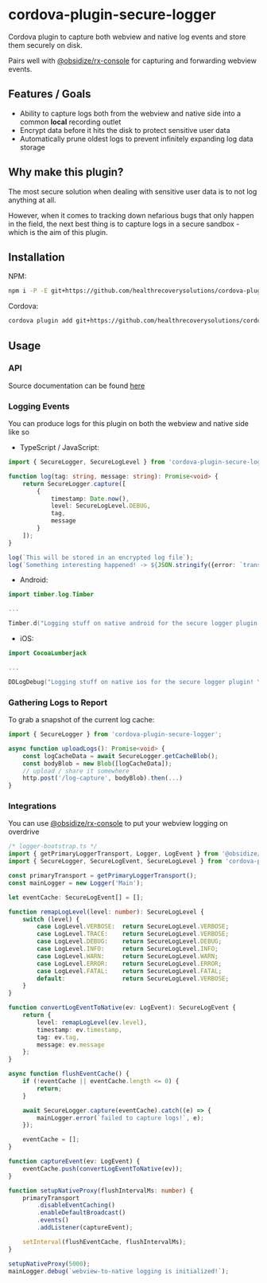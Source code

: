 # cordova-plugin-secure-logger

Cordova plugin to capture both webview and native log events and store them securely on disk.

Pairs well with [@obsidize/rx-console](https://www.npmjs.com/package/@obsidize/rx-console)
for capturing and forwarding webview events.

## Features / Goals

- Ability to capture logs both from the webview and native side into a common **local** recording outlet
- Encrypt data before it hits the disk to protect sensitive user data
- Automatically prune oldest logs to prevent infinitely expanding log data storage

## Why make this plugin?

The most secure solution when dealing with sensitive user data is to not log anything at all.

However, when it comes to tracking down nefarious bugs that only happen in the field, the next
best thing is to capture logs in a secure sandbox - which is the aim of this plugin.

## Installation

NPM:

```bash
npm i -P -E git+https://github.com/healthrecoverysolutions/cordova-plugin-secure-logger.git#1.0.2
```

Cordova:

```bash
cordova plugin add git+https://github.com/healthrecoverysolutions/cordova-plugin-secure-logger.git#1.0.2
```

## Usage

### API

Source documentation can be found [here](https://healthrecoverysolutions.github.io/cordova-plugin-secure-logger/)

### Logging Events

You can produce logs for this plugin on both the webview and native side like so

- TypeScript / JavaScript:

```typescript
import { SecureLogger, SecureLogLevel } from 'cordova-plugin-secure-logger';

function log(tag: string, message: string): Promise<void> {
    return SecureLogger.capture([
        {
            timestamp: Date.now(),
            level: SecureLogLevel.DEBUG,
            tag,
            message
        }
    ]);
}

log(`This will be stored in an encrypted log file`);
log(`Something interesting happened! -> ${JSON.stringify({error: `transfunctioner stopped combobulating`})}`)
```

- Android:

```kotlin
import timber.log.Timber

...

Timber.d("Logging stuff on native android for the secure logger plugin! Yay native logs!")
```

- iOS:

```swift
import CocoaLumberjack

...

DDLogDebug("Logging stuff on native ios for the secure logger plugin! Yay native logs!")
```

### Gathering Logs to Report

To grab a snapshot of the current log cache:

```typescript
import { SecureLogger } from 'cordova-plugin-secure-logger';

async function uploadLogs(): Promise<void> {
    const logCacheData = await SecureLogger.getCacheBlob();
    const bodyBlob = new Blob([logCacheData]);
    // upload / share it somewhere
    http.post('/log-capture', bodyBlob).then(...)
}
```

### Integrations

You can use [@obsidize/rx-console](https://www.npmjs.com/package/@obsidize/rx-console) to put your webview logging on overdrive

```typescript
/* logger-bootstrap.ts */
import { getPrimaryLoggerTransport, Logger, LogEvent } from '@obsidize/rx-console';
import { SecureLogger, SecureLogEvent, SecureLogLevel } from 'cordova-plugin-secure-logger';

const primaryTransport = getPrimaryLoggerTransport();
const mainLogger = new Logger('Main');

let eventCache: SecureLogEvent[] = [];

function remapLogLevel(level: number): SecureLogLevel {
    switch (level) {
        case LogLevel.VERBOSE:  return SecureLogLevel.VERBOSE;
        case LogLevel.TRACE:    return SecureLogLevel.VERBOSE;
        case LogLevel.DEBUG:    return SecureLogLevel.DEBUG;
        case LogLevel.INFO:     return SecureLogLevel.INFO;
        case LogLevel.WARN:     return SecureLogLevel.WARN;
        case LogLevel.ERROR:    return SecureLogLevel.ERROR;
        case LogLevel.FATAL:    return SecureLogLevel.FATAL;
        default:                return SecureLogLevel.VERBOSE;
    }
}

function convertLogEventToNative(ev: LogEvent): SecureLogEvent {
    return {
        level: remapLogLevel(ev.level),
        timestamp: ev.timestamp,
        tag: ev.tag,
        message: ev.message
    };
}

async function flushEventCache() {
    if (!eventCache || eventCache.length <= 0) {
        return;
    }

    await SecureLogger.capture(eventCache).catch((e) => {
        mainLogger.error(`failed to capture logs!`, e);
    });

    eventCache = [];
}

function captureEvent(ev: LogEvent) {
    eventCache.push(convertLogEventToNative(ev));
}

function setupNativeProxy(flushIntervalMs: number) {
    primaryTransport
        .disableEventCaching()
        .enableDefaultBroadcast()
        .events()
        .addListener(captureEvent);

    setInterval(flushEventCache, flushIntervalMs);
}

setupNativeProxy(5000);
mainLogger.debug(`webview-to-native logging is initialized!`);
```